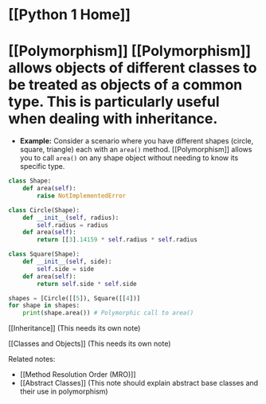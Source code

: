 # [[Python 1 Home]]
# [[Polymorphism]]  [[Polymorphism]] allows objects of different classes to be treated as objects of a common type.  This is particularly useful when dealing with inheritance.

* **Example:**  Consider a scenario where you have different shapes (circle, square, triangle) each with an `area()` method.  [[Polymorphism]] allows you to call `area()` on any shape object without needing to know its specific type.

```python
class Shape:
    def area(self):
        raise NotImplementedError

class Circle(Shape):
    def __init__(self, radius):
        self.radius = radius
    def area(self):
        return [[3].14159 * self.radius * self.radius

class Square(Shape):
    def __init__(self, side):
        self.side = side
    def area(self):
        return self.side * self.side

shapes = [Circle([[5]), Square([[4])]
for shape in shapes:
    print(shape.area()) # Polymorphic call to area()
```

[[Inheritance]]  (This needs its own note)

[[Classes and Objects]] (This needs its own note)


Related notes:

- [[Method Resolution Order (MRO)]]
- [[Abstract Classes]] (This note should explain abstract base classes and their use in polymorphism)

